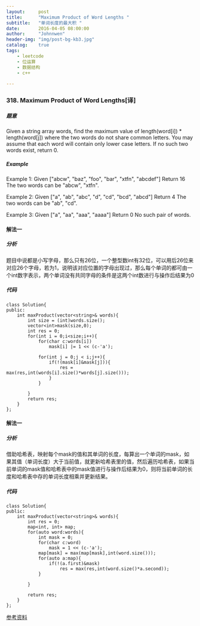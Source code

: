 ```yaml
---
layout:     post
title:      "Maximum Product of Word Lengths "
subtitle:   "单词长度的最大积 "
date:       2016-04-05 08:00:00
author:     "Johnnwen"
header-img: "img/post-bg-kb3.jpg"
catalog:    true
tags:
    - leetcode
    - 位运算
    - 数据结构
    - c++
    
---
```



###  318. Maximum Product of Word Lengths[译]


##### 题意


Given a string array words, find the maximum value of length(word[i]) * length(word[j]) where the two words do not share common letters. You may assume that each word will contain only lower case letters. If no such two words exist, return 0.

##### Example

Example 1:
Given ["abcw", "baz", "foo", "bar", "xtfn", "abcdef"]
Return 16
The two words can be "abcw", "xtfn".

Example 2:
Given ["a", "ab", "abc", "d", "cd", "bcd", "abcd"]
Return 4
The two words can be "ab", "cd".

Example 3:
Given ["a", "aa", "aaa", "aaaa"]
Return 0
No such pair of words.


#### 解法一

##### 分析

题目中说都是小写字母，那么只有26位，一个整型数int有32位，可以用后26位来对应26个字母，若为1，说明该对应位置的字母出现过，那么每个单词的都可由一个int数字表示，两个单词没有共同字母的条件是这两个int数进行与操作后结果为0

##### 代码

```
class Solution{
public:
    int maxProduct(vector<string>& words){
       	int size = (int)words.size();
        vector<int>mask(size,0);
        int res = 0;
        for(int i = 0;i<size;i++){
            for(char c:words[i])
                mask[i] |= 1 << (c-'a');
            
            for(int j = 0;j < i;j++){
                if(!(mask[i]&mask[j])){
                    res = max(res,int(words[i].size()*words[j].size()));
                }
            }
            
        }
        return res;
    }
};
```

#### 解法一

##### 分析

借助哈希表，映射每个mask的值和其单词的长度，每算出一个单词的mask，如果其值（单词长度）大于当前值，就更新哈希表里的值，然后遍历哈希表，如果当前单词的mask值和哈希表中的mask值进行与操作后结果为0，则将当前单词的长度和哈希表中存的单词长度相乘并更新结果。

#####  代码

```
class Solution{
public:
    int maxProduct(vector<string>& words){
        int res = 0;
        map<int, int> map;
        for(auto word:words){
            int mask = 0;
            for(char c:word)
                mask = 1 << (c-'a');
            map[mask] = max(map[mask],int(word.size()));
            for(auto a:map){
                if(!(a.first)&mask)
                    res = max(res,int(word.size()*a.second));
            }
                
        }
        
        return res;
    }
};
```

[参考资料](http://www.cnblogs.com/grandyang/p/5090058.html)
